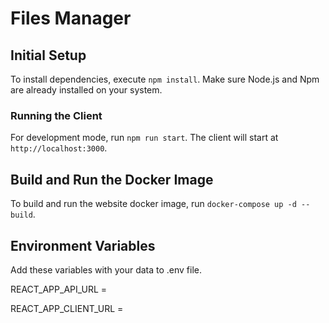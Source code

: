 # Files Manager

## Initial Setup

To install dependencies, execute `npm install`. Make sure Node.js and Npm are already installed on your system.

### Running the Client

For development mode, run `npm run start`. The client will start at `http://localhost:3000`.

## Build and Run the Docker Image

To build and run the website docker image, run `docker-compose up -d --build`.

## Environment Variables

Add these variables with your data to .env file.

REACT_APP_API_URL =

REACT_APP_CLIENT_URL =
